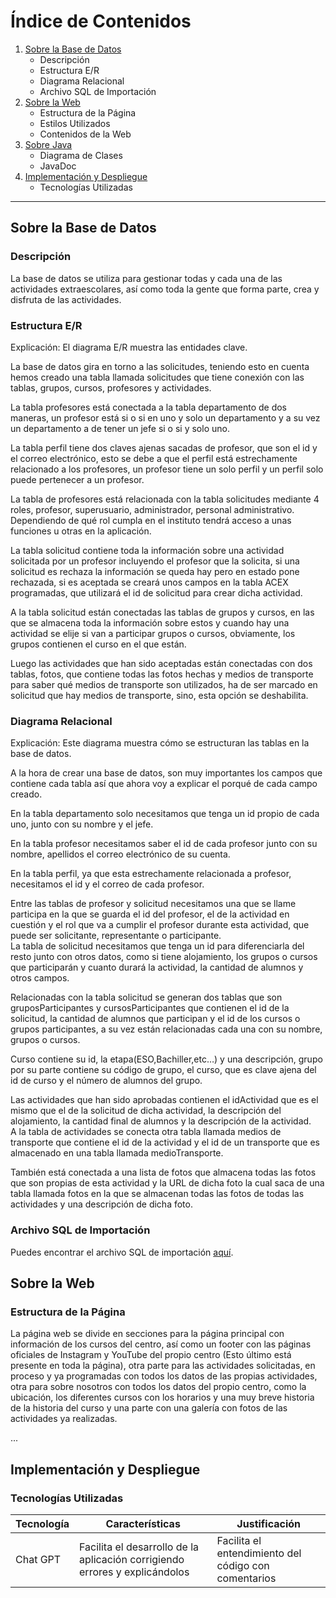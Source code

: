 # Índice de Contenidos

1. [Sobre la Base de Datos](#sobre-la-base-de-datos)
   - Descripción
   - Estructura E/R
   - Diagrama Relacional
   - Archivo SQL de Importación
2. [Sobre la Web](#sobre-la-web)
   - Estructura de la Página
   - Estilos Utilizados
   - Contenidos de la Web
3. [Sobre Java](#sobre-java)
   - Diagrama de Clases
   - JavaDoc
4. [Implementación y Despliegue](#implementación-y-despliegue)
   - Tecnologías Utilizadas

---

## Sobre la Base de Datos

### Descripción
La base de datos se utiliza para gestionar todas y cada una de las actividades extraescolares, así como toda la gente que forma parte, crea y disfruta de las actividades.

### Estructura E/R
Explicación: El diagrama E/R muestra las entidades clave.

La base de datos gira en torno a las solicitudes, teniendo esto en cuenta hemos creado una tabla llamada solicitudes que tiene conexión con las tablas, grupos, cursos, profesores y actividades.

La tabla profesores está conectada a la tabla departamento de dos maneras, un profesor está si o si en uno y solo un departamento y a su vez un departamento a de tener un jefe si o si y solo uno.

La tabla perfil tiene dos claves ajenas sacadas de profesor, que son el id y el correo electrónico, esto se debe a que el perfil está estrechamente relacionado a los profesores, un profesor tiene un solo perfil y un perfil solo puede pertenecer a un profesor.

La tabla de profesores está relacionada con la tabla solicitudes mediante 4 roles, profesor, superusuario, administrador, personal administrativo. Dependiendo de qué rol cumpla en el instituto tendrá acceso a unas funciones u otras en la aplicación.

La tabla solicitud contiene toda la información sobre una actividad solicitada por un profesor incluyendo el profesor que la solicita, si una solicitud es rechaza la información se queda hay pero en estado pone rechazada, si es aceptada se creará unos campos en la tabla ACEX programadas, que utilizará el id de solicitud para crear dicha actividad.

A la tabla solicitud están conectadas las tablas de grupos y cursos, en las que se almacena toda la información sobre estos y cuando hay una actividad se elije si van a participar grupos o cursos, obviamente, los grupos contienen el curso en el que están.

Luego las actividades que han sido aceptadas están conectadas con dos tablas, fotos, que contiene todas las fotos hechas y medios de transporte para saber qué medios de transporte son utilizados, ha de ser marcado en solicitud que hay medios de transporte, sino, esta opción se deshabilita.

### Diagrama Relacional
Explicación: Este diagrama muestra cómo se estructuran las tablas en la base de datos.

A la hora de crear una base de datos, son muy importantes los campos que contiene cada tabla así que ahora voy a explicar el porqué de cada campo creado.

En la tabla departamento solo necesitamos que tenga un id propio de cada uno, junto con su nombre y el jefe.

En la tabla profesor necesitamos saber el id de cada profesor junto con su nombre, apellidos el correo electrónico de su cuenta.

En la tabla perfil, ya que esta estrechamente relacionada a profesor, necesitamos el id y el correo de cada profesor.

Entre las tablas de profesor y solicitud necesitamos una que se llame participa en la que se guarda el id del profesor, el de la actividad en cuestión y el rol que va a cumplir el profesor durante esta actividad, que puede ser solicitante, representante o participante.  
La tabla de solicitud necesitamos que tenga un id para diferenciarla del resto junto con otros datos, como si tiene alojamiento, los grupos o cursos que participarán y cuanto durará la actividad, la cantidad de alumnos y otros campos.

Relacionadas con la tabla solicitud se generan dos tablas que son gruposParticipantes y cursosParticipantes que contienen el id de la solicitud, la cantidad de alumnos que participan y el id de los cursos o grupos participantes, a su vez están relacionadas cada una con su nombre, grupos o cursos.
 
Curso contiene su id, la etapa(ESO,Bachiller,etc…) y una descripción, grupo por su parte contiene su código de grupo, el curso, que es clave ajena del id de curso y el número de alumnos del grupo.
 
Las actividades que han sido aprobadas contienen el idActividad que es el mismo que el de la solicitud de dicha actividad, la descripción del alojamiento, la cantidad final de alumnos y la descripción de la actividad.  
A la tabla de actividades se conecta otra tabla llamada medios de transporte que contiene el id de la actividad y el id de un transporte que es almacenado en una tabla llamada medioTransporte.  

También está conectada a una lista de fotos que almacena todas las fotos que son propias de esta actividad y la URL de dicha foto la cual saca de una tabla llamada fotos en la que se almacenan todas las fotos de todas las actividades y una descripción de dicha foto.

### Archivo SQL de Importación
Puedes encontrar el archivo SQL de importación [aquí](link).

## Sobre la Web

### Estructura de la Página
La página web se divide en secciones para la página principal con información de los cursos del centro, así como un footer con las páginas oficiales de Instagram y YouTube del propio centro (Esto último está presente en toda la página), otra parte para las actividades solicitadas, en proceso y ya programadas con todos los datos de las propias actividades, otra para sobre nosotros con todos los datos del propio centro, como la ubicación, los diferentes cursos con los horarios y una muy breve historia de la historia del curso y una parte con una galería con fotos de las actividades ya realizadas.

...

## Implementación y Despliegue

### Tecnologías Utilizadas

| Tecnología    | Características                                    | Justificación                                  |
|---------------|----------------------------------------------------|------------------------------------------------|
| Chat GPT      | Facilita el desarrollo de la aplicación corrigiendo errores y explicándolos | Facilita el entendimiento del código con comentarios |
